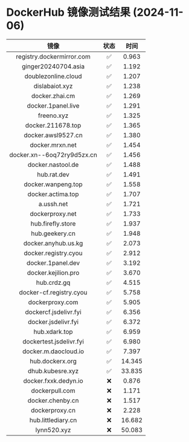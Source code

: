 # DockerHub 镜像测试结果 (2024-11-06)

|  镜像  |  状态  |  时间  |
| :----: | :----: | :----: |
| registry.dockermirror.com | ✅ | 0.963 |
| ginger20240704.asia | ✅ | 1.192 |
| doublezonline.cloud | ✅ | 1.207 |
| dislabaiot.xyz | ✅ | 1.238 |
| docker.zhai.cm | ✅ | 1.269 |
| docker.1panel.live | ✅ | 1.291 |
| freeno.xyz | ✅ | 1.325 |
| docker.211678.top | ✅ | 1.365 |
| docker.awsl9527.cn | ✅ | 1.380 |
| docker.mrxn.net | ✅ | 1.454 |
| docker.xn--6oq72ry9d5zx.cn | ✅ | 1.456 |
| docker.nastool.de | ✅ | 1.488 |
| hub.rat.dev | ✅ | 1.491 |
| docker.wanpeng.top | ✅ | 1.558 |
| docker.actima.top | ✅ | 1.707 |
| a.ussh.net | ✅ | 1.721 |
| dockerproxy.net | ✅ | 1.733 |
| hub.firefly.store | ✅ | 1.937 |
| hub.geekery.cn | ✅ | 1.948 |
| docker.anyhub.us.kg | ✅ | 2.073 |
| docker.registry.cyou | ✅ | 2.912 |
| docker.1panel.dev | ✅ | 3.192 |
| docker.kejilion.pro | ✅ | 3.670 |
| hub.crdz.gq | ✅ | 4.515 |
| docker-cf.registry.cyou | ✅ | 5.758 |
| dockerproxy.com | ✅ | 5.905 |
| dockercf.jsdelivr.fyi | ✅ | 6.356 |
| docker.jsdelivr.fyi | ✅ | 6.372 |
| hub.xdark.top | ✅ | 6.959 |
| dockertest.jsdelivr.fyi | ✅ | 6.980 |
| docker.m.daocloud.io | ✅ | 7.397 |
| hub.dockerx.org | ✅ | 14.345 |
| dhub.kubesre.xyz | ✅ | 33.835 |
| docker.fxxk.dedyn.io | ❌ | 0.876 |
| dockerpull.com | ❌ | 1.171 |
| docker.chenby.cn | ❌ | 1.517 |
| dockerproxy.cn | ❌ | 2.228 |
| hub.littlediary.cn | ❌ | 16.682 |
| lynn520.xyz | ❌ | 50.083 |
